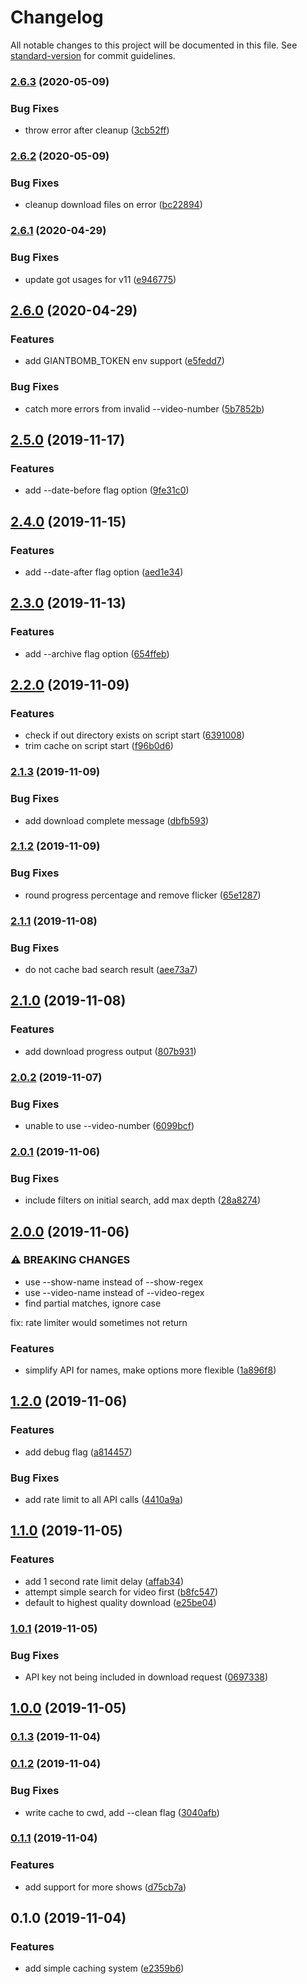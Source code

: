 # Changelog

All notable changes to this project will be documented in this file. See [standard-version](https://github.com/conventional-changelog/standard-version) for commit guidelines.

### [2.6.3](https://github.com/lightpohl/gb-dl/compare/v2.6.2...v2.6.3) (2020-05-09)


### Bug Fixes

* throw error after cleanup ([3cb52ff](https://github.com/lightpohl/gb-dl/commit/3cb52ff89e48211d000cd3911731d82bb08d9643))

### [2.6.2](https://github.com/lightpohl/gb-dl/compare/v2.6.1...v2.6.2) (2020-05-09)


### Bug Fixes

* cleanup download files on error ([bc22894](https://github.com/lightpohl/gb-dl/commit/bc228949ef4139245a9a6395845d08f2abc1f5f1))

### [2.6.1](https://github.com/lightpohl/gb-dl/compare/v2.6.0...v2.6.1) (2020-04-29)


### Bug Fixes

* update got usages for v11 ([e946775](https://github.com/lightpohl/gb-dl/commit/e9467750be3311e093fdc530efde9c5b5456dae1))

## [2.6.0](https://github.com/lightpohl/gb-dl/compare/v2.5.0...v2.6.0) (2020-04-29)


### Features

* add GIANTBOMB_TOKEN env support ([e5fedd7](https://github.com/lightpohl/gb-dl/commit/e5fedd72593a0284d1ef2a381821cc8e90388e43))


### Bug Fixes

* catch more errors from invalid --video-number ([5b7852b](https://github.com/lightpohl/gb-dl/commit/5b7852b72624abd432609daa400847bf167d6e48))

## [2.5.0](https://github.com/lightpohl/gb-dl/compare/v2.4.0...v2.5.0) (2019-11-17)


### Features

* add --date-before flag option ([9fe31c0](https://github.com/lightpohl/gb-dl/commit/9fe31c0d394b77f17afde95960375e16f2fd27be))

## [2.4.0](https://github.com/lightpohl/gb-dl/compare/v2.3.0...v2.4.0) (2019-11-15)


### Features

* add --date-after flag option ([aed1e34](https://github.com/lightpohl/gb-dl/commit/aed1e3446eb678749d6946b9ff7a283ca62ca043))

## [2.3.0](https://github.com/lightpohl/gb-dl/compare/v2.2.0...v2.3.0) (2019-11-13)


### Features

* add --archive flag option ([654ffeb](https://github.com/lightpohl/gb-dl/commit/654ffeb23e0eb938ce2ad5c9eb5192aa92ba8e53))

## [2.2.0](https://github.com/lightpohl/gb-dl/compare/v2.1.3...v2.2.0) (2019-11-09)


### Features

* check if out directory exists on script start ([6391008](https://github.com/lightpohl/gb-dl/commit/63910080e909decebf52a0de811e1453a3b3e52c))
* trim cache on script start ([f96b0d6](https://github.com/lightpohl/gb-dl/commit/f96b0d66f9cc70dd35d6fcba125a1fee91375a25))

### [2.1.3](https://github.com/lightpohl/gb-dl/compare/v2.1.2...v2.1.3) (2019-11-09)


### Bug Fixes

* add download complete message ([dbfb593](https://github.com/lightpohl/gb-dl/commit/dbfb5930cecc3c3ea59b8e118aa20c7deed9a1bf))

### [2.1.2](https://github.com/lightpohl/gb-dl/compare/v2.1.1...v2.1.2) (2019-11-09)


### Bug Fixes

* round progress percentage and remove flicker ([65e1287](https://github.com/lightpohl/gb-dl/commit/65e1287c81338ed906ec52263f35338dffee8004))

### [2.1.1](https://github.com/lightpohl/gb-dl/compare/v2.1.0...v2.1.1) (2019-11-08)


### Bug Fixes

* do not cache bad search result ([aee73a7](https://github.com/lightpohl/gb-dl/commit/aee73a7ba6ae239f04226caabf7d638c64cc6a4a))

## [2.1.0](https://github.com/lightpohl/gb-dl/compare/v2.0.2...v2.1.0) (2019-11-08)


### Features

* add download progress output ([807b931](https://github.com/lightpohl/gb-dl/commit/807b931fdbf350cb2f6df987a0603de32ddadf0e))

### [2.0.2](https://github.com/lightpohl/gb-dl/compare/v2.0.1...v2.0.2) (2019-11-07)


### Bug Fixes

* unable to use --video-number ([6099bcf](https://github.com/lightpohl/gb-dl/commit/6099bcfae1d10be968c922f190e420667bf0153e))

### [2.0.1](https://github.com/lightpohl/gb-dl/compare/v2.0.0...v2.0.1) (2019-11-06)


### Bug Fixes

* include filters on initial search, add max depth ([28a8274](https://github.com/lightpohl/gb-dl/commit/28a82744fe8ad8adc866abf810bdaaafa7ca2fc0))

## [2.0.0](https://github.com/lightpohl/gb-dl/compare/v1.2.0...v2.0.0) (2019-11-06)


### ⚠ BREAKING CHANGES

* use --show-name instead of --show-regex
* use --video-name instead of --video-regex
* find partial matches, ignore case

fix: rate limiter would sometimes not return

### Features

* simplify API for names, make options more flexible ([1a896f8](https://github.com/lightpohl/gb-dl/commit/1a896f8f716d6764fc1633f0ba1dbe17b641733a))

## [1.2.0](https://github.com/lightpohl/gb-dl/compare/v1.1.0...v1.2.0) (2019-11-06)


### Features

* add debug flag ([a814457](https://github.com/lightpohl/gb-dl/commit/a814457047ade8ce4eeb9ce38bffb18c4aa33b46))


### Bug Fixes

* add rate limit to all API calls ([4410a9a](https://github.com/lightpohl/gb-dl/commit/4410a9a2c7555d890d5ce2ebb21781ba2f388c62))

## [1.1.0](https://github.com/lightpohl/gb-dl/compare/v1.0.1...v1.1.0) (2019-11-05)


### Features

* add 1 second rate limit delay ([affab34](https://github.com/lightpohl/gb-dl/commit/affab341b988b7a3c68ea52ef6066948a5bd7c93))
* attempt simple search for video first ([b8fc547](https://github.com/lightpohl/gb-dl/commit/b8fc54707628650f05f5cd9b302b0f4f3a3c7c9c))
* default to highest quality download ([e25be04](https://github.com/lightpohl/gb-dl/commit/e25be0401cbb549b24d251253809721272a78db5))

### [1.0.1](https://github.com/lightpohl/gb-dl/compare/v1.0.0...v1.0.1) (2019-11-05)


### Bug Fixes

* API key not being included in download request ([0697338](https://github.com/lightpohl/gb-dl/commit/06973386861039a70562cd04cd954c4841a0429c))

## [1.0.0](https://github.com/lightpohl/gb-dl/compare/v0.1.3...v1.0.0) (2019-11-05)

### [0.1.3](https://github.com/lightpohl/gb-dl/compare/v0.1.2...v0.1.3) (2019-11-04)

### [0.1.2](https://github.com/lightpohl/gb-dl/compare/v0.1.1...v0.1.2) (2019-11-04)


### Bug Fixes

* write cache to cwd, add --clean flag ([3040afb](https://github.com/lightpohl/gb-dl/commit/3040afb45f60e0352f06c200e20063540d189b4e))

### [0.1.1](https://github.com/lightpohl/gb-dl/compare/v0.1.0...v0.1.1) (2019-11-04)


### Features

* add support for more shows ([d75cb7a](https://github.com/lightpohl/gb-dl/commit/d75cb7a65b1d27d42da888feeb4be2fbfe872d22))

## 0.1.0 (2019-11-04)


### Features

* add simple caching system ([e2359b6](https://github.com/lightpohl/gb-dl/commit/e2359b68bdba47efd439c384052ff861349b7cb8))

